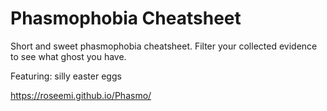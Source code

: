 # Phasmophobia Cheatsheet

Short and sweet phasmophobia cheatsheet. Filter your collected evidence to see what ghost you have.

Featuring: silly easter eggs

https://roseemi.github.io/Phasmo/
